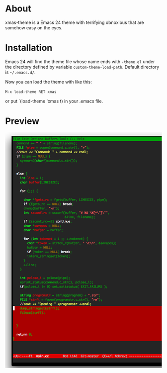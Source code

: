# About

xmas-theme is a Emacs 24 theme with terrifying obnoxious that are somehow easy on the eyes.

# Installation

Emacs 24 will find the theme file whose name ends with `-theme.el`
under the directory defined by variable `custom-theme-load-path`.
Default directory is `~/.emacs.d/`.

Now you can load the theme with like this:

`M-x load-theme RET xmas`

or put `(load-theme 'xmas t) in your .emacs file.


# Preview

![Preview of xmas theme](/preview.png "Preview of xmas theme")
